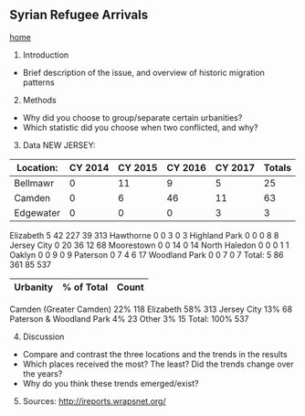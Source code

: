 ## Syrian Refugee Arrivals
[home](https://jadmarhaba.github.io/)

1. Introduction
  - Brief description of the issue, and overview of historic migration patterns

2. Methods
  - Why did you choose to group/separate certain urbanities?
  - Which statistic did you choose when two conflicted, and why?

3. Data
NEW JERSEY:

Location:|CY 2014 | CY 2015 | CY 2016 | CY 2017 | Totals
-------- | ------ | ------- | ------- | ------- | -------
Bellmawr | 0| 11| 9| 5| 25
Camden | 0| 6| 46| 11| 63| 
Edgewater | 0| 0| 0| 3| 3|

Elizabeth
5
42
227
39
313
Hawthorne
0
0
3
0
3
Highland Park
0
0
0
8
8
Jersey City
0
20
36
12
68
Moorestown
0
0
14
0
14
North Haledon
0
0
0
1
1
Oaklyn
0
0
9
0
9
Paterson
0
7
4
6
17
Woodland Park
0
0
7
0
7
Total:
5
86
361
85
537

Urbanity | % of Total | Count
-------- | ---------- | --------- 
Camden (Greater Camden)
22%
118
Elizabeth
58%
313
Jersey City
13%
68
Paterson & Woodland Park
4%
23
Other
3%
15
Total:
100%
537


4. Discussion
  - Compare and contrast the three locations and the trends in the results
  - Which places received the most? The least? Did the trends change over the years?
  - Why do you think these trends emerged/exist?

5. Sources: http://ireports.wrapsnet.org/
